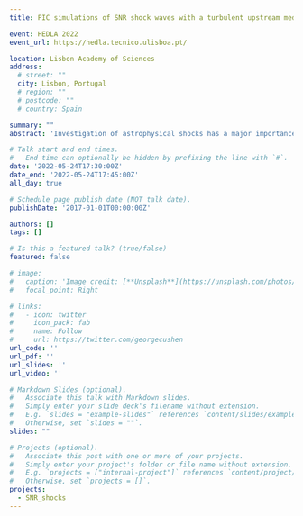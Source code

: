 ```yaml
---
title: PIC simulations of SNR shock waves with a turbulent upstream medium

event: HEDLA 2022
event_url: https://hedla.tecnico.ulisboa.pt/

location: Lisbon Academy of Sciences
address:
  # street: ""
  city: Lisbon, Portugal
  # region: ""
  # postcode: ""
  # country: Spain

summary: ""
abstract: 'Investigation of astrophysical shocks has a major importance in understanding physics of the cosmic rays acceleration. Electrons to be accelerated at shocks must have an injection energy, which implies that they should undergo some pre-acceleration mechanism. Many numerical studies examined possible injection mechanisms, however most of them considered homogenous upstream medium, which is unreal assumption for astrophysical environments. We will to investigate electron acceleration at high Mach number and low plasma beta shocks using 2D3V particle-in-cell simulations with a turbulent upstream medium. Here we discuss the method of the generation of the compression-dominated turbulence and its quasi-seamless insertion into the upstream medium in the shock simulation. The modelled turbulence is sufficiently long-lived, and its parameters represent the high-Mach-number and low-beta regime.'

# Talk start and end times.
#   End time can optionally be hidden by prefixing the line with `#`.
date: '2022-05-24T17:30:00Z'
date_end: '2022-05-24T17:45:00Z'
all_day: true

# Schedule page publish date (NOT talk date).
publishDate: '2017-01-01T00:00:00Z'

authors: []
tags: []

# Is this a featured talk? (true/false)
featured: false

# image:
#   caption: 'Image credit: [**Unsplash**](https://unsplash.com/photos/bzdhc5b3Bxs)'
#   focal_point: Right

# links:
#   - icon: twitter
#     icon_pack: fab
#     name: Follow
#     url: https://twitter.com/georgecushen
url_code: ''
url_pdf: ''
url_slides: ''
url_video: ''

# Markdown Slides (optional).
#   Associate this talk with Markdown slides.
#   Simply enter your slide deck's filename without extension.
#   E.g. `slides = "example-slides"` references `content/slides/example-slides.md`.
#   Otherwise, set `slides = ""`.
slides: ""

# Projects (optional).
#   Associate this post with one or more of your projects.
#   Simply enter your project's folder or file name without extension.
#   E.g. `projects = ["internal-project"]` references `content/project/deep-learning/index.md`.
#   Otherwise, set `projects = []`.
projects:
  - SNR_shocks
---
```


<!-- {{% callout note %}}
Click on the **Slides** button above to view the built-in slides feature.
{{% /callout %}}

Slides can be added in a few ways:

- **Create** slides using Wowchemy's [_Slides_](https://wowchemy.com/docs/managing-content/#create-slides) feature and link using `slides` parameter in the front matter of the talk file
- **Upload** an existing slide deck to `static/` and link using `url_slides` parameter in the front matter of the talk file
- **Embed** your slides (e.g. Google Slides) or presentation video on this page using [shortcodes](https://wowchemy.com/docs/writing-markdown-latex/).

Further event details, including [page elements](https://wowchemy.com/docs/writing-markdown-latex/) such as image galleries, can be added to the body of this page. -->
